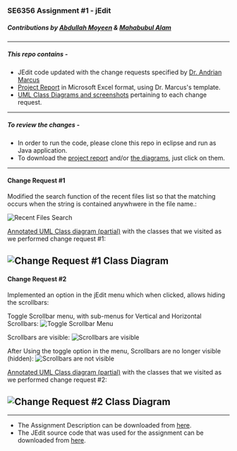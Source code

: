 ### SE6356 Assignment #1 - jEdit
##### Contributions by [Abdullah Moyeen](https://github.com/AbdullahMoyeen) & [Mahabubul Alam](https://github.com/alamtx)
---

##### This repo contains - 
* JEdit code updated with the change requests specified by [Dr. Andrian Marcus ](http://www.utdallas.edu/~amarcus/)
* [Project Report](https://github.com/alamtx/jEdit/blob/master/Assignment1_report_jEdit.xlsx?raw=true) in Microsoft Excel format, using Dr. Marcus's template.
* [UML Class Diagrams and screenshots](https://github.com/alamtx/jEdit/blob/master/jEdit_Docs/jEdit_Docs_AlamMoyeen.zip?raw=true) pertaining to each change request.

---
##### To review the changes - 
* In order to run the code, please clone this repo in eclipse and run as Java application.
* To download the [project report](https://github.com/alamtx/jEdit/blob/master/Assignment1_report_jEdit.xlsx?raw=true) and/or [the diagrams](https://github.com/alamtx/jEdit/blob/master/jEdit_Docs/jEdit_Docs_AlamMoyeen.zip?raw=true), just click on them.

---

#### Change Request #1
Modified the search function of the recent files list so that the matching occurs when the string is contained anywhwere in the file name.:

![Recent Files Search](https://github.com/alamtx/jEdit/blob/master/jEdit_Docs/jEdit_CR1_RecentFiles.png)

[Annotated UML Class diagram (partial)](https://github.com/alamtx/jEdit/blob/master/jEdit_Docs/jEdit_cd1.pdf?raw=true) with the classes that we visited as we performed change request #1:

![Change Request #1 Class Diagram](https://github.com/alamtx/jEdit/blob/master/jEdit_Docs/jEdit_cd1.png)
---
#### Change Request #2
Implemented an option in the jEdit menu which when clicked, allows hiding the scrollbars:

Toggle Scrollbar menu, with sub-menus for Vertical and Horizontal Scrollbars:
![Toggle Scrollbar Menu](https://github.com/alamtx/jEdit/blob/master/jEdit_Docs/jEdit_CR1_ToggleScrollbar_Menu.png)

Scrollbars are visible:
![Scrollbars are visible](https://github.com/alamtx/jEdit/blob/master/jEdit_Docs/jEdit_CR1_Scrollbar_Visible.PNG)

After Using the toggle option in the menu, Scrollbars are no longer visible (hidden):
![Scrollbars are not visible](https://github.com/alamtx/jEdit/blob/master/jEdit_Docs/jEdit_CR1_Scrollbar_NotVisible.PNG)

[Annotated UML Class diagram (partial)](https://github.com/alamtx/jEdit/blob/master/jEdit_Docs/jEdit_cd2.pdf?raw=true) with the classes that we visited as we performed change request #2:

![Change Request #2 Class Diagram](https://github.com/alamtx/jEdit/blob/master/jEdit_Docs/jEdit_cd2.png)
---



---
* The Assignment Description can be downloaded from [here](https://github.com/alamtx/jEdit/blob/master/Assignment1_description.pdf?raw=true).
* The JEdit source code that was used for the assignment can be downloaded from [here](https://utdallas.box.com/s/vtiy17c9uh5bbioeghzxevhnvje39knc).
